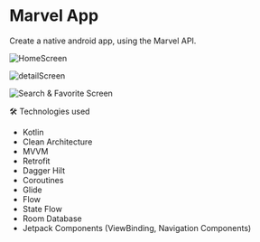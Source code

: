 # Marvel App

Create a native android app, using the Marvel API.


![HomeScreen](https://github.com/user-attachments/assets/9f065fec-adbb-4a1a-8c5f-2c1e4c56af49.)

![detailScreen](https://github.com/user-attachments/assets/69888ac5-7cc3-4435-a7b1-34ceabe9f103)

 ![Search & Favorite Screen](https://github.com/user-attachments/assets/31bb92b6-043c-4353-854e-d132ae0c05b5)
  

🛠️ Technologies used

- Kotlin
- Clean Architecture
- MVVM
- Retrofit
- Dagger Hilt
- Coroutines
- Glide
- Flow
- State Flow
- Room Database
- Jetpack Components (ViewBinding, Navigation Components)
